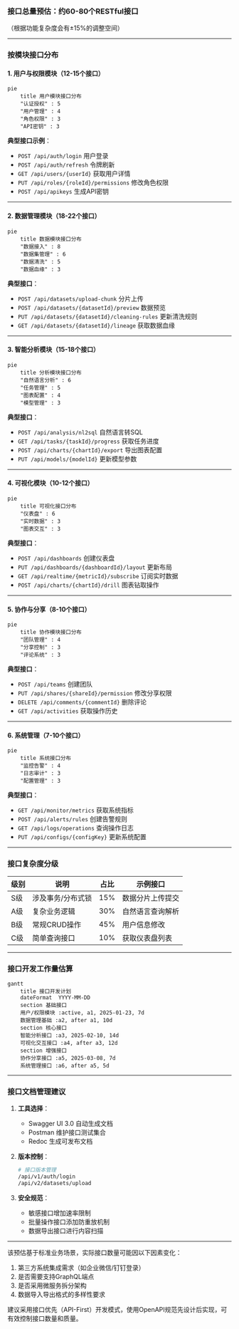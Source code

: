 ### **接口总量预估：约60-80个RESTful接口**
（根据功能复杂度会有±15%的调整空间）

---

### **按模块接口分布**

#### **1. 用户与权限模块（12-15个接口）**
```mermaid
pie
    title 用户模块接口分布
    "认证授权" : 5
    "用户管理" : 4
    "角色权限" : 3
    "API密钥" : 3
```

**典型接口示例**：
- `POST /api/auth/login` 用户登录
- `POST /api/auth/refresh` 令牌刷新
- `GET /api/users/{userId}` 获取用户详情
- `PUT /api/roles/{roleId}/permissions` 修改角色权限
- `POST /api/apikeys` 生成API密钥

---

#### **2. 数据管理模块（18-22个接口）**
```mermaid
pie
    title 数据模块接口分布
    "数据接入" : 8
    "数据集管理" : 6
    "数据清洗" : 5
    "数据血缘" : 3
```

**典型接口**：
- `POST /api/datasets/upload-chunk` 分片上传
- `POST /api/datasets/{datasetId}/preview` 数据预览
- `PUT /api/datasets/{datasetId}/cleaning-rules` 更新清洗规则
- `GET /api/datasets/{datasetId}/lineage` 获取数据血缘

---

#### **3. 智能分析模块（15-18个接口）**
```mermaid
pie
    title 分析模块接口分布
    "自然语言分析" : 6
    "任务管理" : 5
    "图表配置" : 4
    "模型管理" : 3
```

**典型接口**：
- `POST /api/analysis/nl2sql` 自然语言转SQL
- `GET /api/tasks/{taskId}/progress` 获取任务进度
- `POST /api/charts/{chartId}/export` 导出图表配置
- `PUT /api/models/{modelId}` 更新模型参数

---

#### **4. 可视化模块（10-12个接口）**
```mermaid
pie
    title 可视化接口分布
    "仪表盘" : 6
    "实时数据" : 3
    "图表交互" : 3
```

**典型接口**：
- `POST /api/dashboards` 创建仪表盘
- `PUT /api/dashboards/{dashboardId}/layout` 更新布局
- `GET /api/realtime/{metricId}/subscribe` 订阅实时数据
- `POST /api/charts/{chartId}/drill` 图表钻取操作

---

#### **5. 协作与分享（8-10个接口）**
```mermaid
pie
    title 协作模块接口分布
    "团队管理" : 4
    "分享控制" : 3
    "评论系统" : 3
```

**典型接口**：
- `POST /api/teams` 创建团队
- `PUT /api/shares/{shareId}/permission` 修改分享权限
- `DELETE /api/comments/{commentId}` 删除评论
- `GET /api/activities` 获取操作历史

---

#### **6. 系统管理（7-10个接口）**
```mermaid
pie
    title 系统接口分布
    "监控告警" : 4
    "日志审计" : 3
    "配置管理" : 3
```

**典型接口**：
- `GET /api/monitor/metrics` 获取系统指标
- `POST /api/alerts/rules` 创建告警规则
- `GET /api/logs/operations` 查询操作日志
- `PUT /api/configs/{configKey}` 更新系统配置

---

### **接口复杂度分级**
| 级别 | 说明                      | 占比  | 示例接口                         |
|------|--------------------------|-------|----------------------------------|
| S级  | 涉及事务/分布式锁         | 15%   | 数据分片上传提交                 |
| A级  | 复杂业务逻辑              | 30%   | 自然语言查询解析                 |
| B级  | 常规CRUD操作              | 45%   | 用户信息修改                     |
| C级  | 简单查询接口              | 10%   | 获取仪表盘列表                   |

---

### **接口开发工作量估算**
```mermaid
gantt
    title 接口开发计划
    dateFormat  YYYY-MM-DD
    section 基础接口
    用户/权限模块 :active, a1, 2025-01-23, 7d
    数据管理基础 :a2, after a1, 10d
    section 核心接口
    智能分析接口 :a3, 2025-02-10, 14d
    可视化交互接口 :a4, after a3, 12d
    section 增强接口
    协作分享接口 :a5, 2025-03-08, 7d
    系统管理接口 :a6, after a5, 5d
```

---

### **接口文档管理建议**
1. **工具选择**：
   - Swagger UI 3.0 自动生成文档
   - Postman 维护接口测试集合
   - Redoc 生成可发布文档

2. **版本控制**：
   ```bash
   # 接口版本管理
   /api/v1/auth/login
   /api/v2/datasets/upload
   ```

3. **安全规范**：
   - 敏感接口增加速率限制
   - 批量操作接口添加防重放机制
   - 数据导出接口进行内容扫描

---

该预估基于标准业务场景，实际接口数量可能因以下因素变化：
1. 第三方系统集成需求（如企业微信/钉钉登录）
2. 是否需要支持GraphQL端点
3. 是否采用微服务拆分架构
4. 数据导入导出格式的多样性要求

建议采用接口优先（API-First）开发模式，使用OpenAPI规范先设计后实现，可有效控制接口数量和质量。